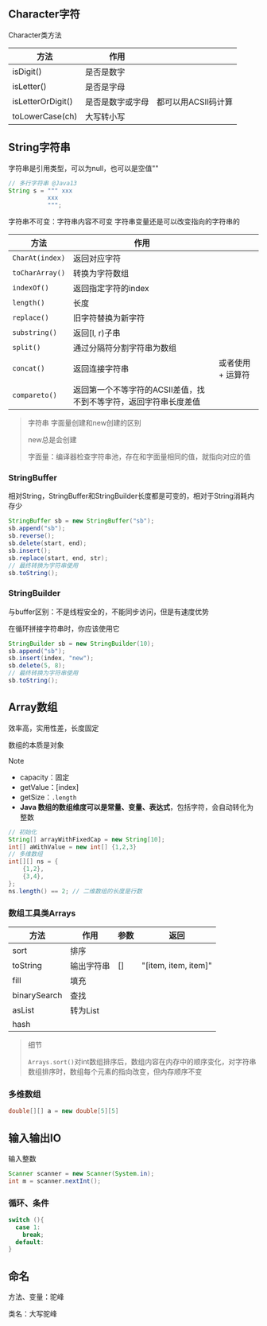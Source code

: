 ## Character字符

Character类方法

| 方法              | 作用             |                     |
| ----------------- | ---------------- | ------------------- |
| isDigit()         | 是否是数字       |                     |
| isLetter()        | 是否是字母       |                     |
| isLetterOrDigit() | 是否是数字或字母 | 都可以用ACSII码计算 |
| toLowerCase(ch)   | 大写转小写       |                     |



## String字符串

字符串是引用类型，可以为null，也可以是空值""

```java
// 多行字符串 @Java13
String s = """ xxx
           xxx
           """;
```

字符串不可变：字符串内容不可变
字符串变量还是可以改变指向的字符串的

| 方法            | 作用                                                         |                   |
| --------------- | ------------------------------------------------------------ | ----------------- |
| `CharAt(index)` | 返回对应字符                                                 |                   |
| `toCharArray()` | 转换为字符数组                                               |                   |
| `indexOf()`     | 返回指定字符的index                                          |                   |
| `length()`      | 长度                                                         |                   |
| `replace()`     | 旧字符替换为新字符                                           |                   |
| `substring()`   | 返回[l, r)子串                                               |                   |
| `split()`       | 通过分隔符分割字符串为数组                                   |                   |
| `concat()`      | 返回连接字符串                                               | 或者使用 + 运算符 |
| `compareto()`   | 返回第一个不等字符的ACSII差值，找不到不等字符，返回字符串长度差值 |                   |

> 字符串 字面量创建和new创建的区别
>
> new总是会创建
>
> 字面量：编译器检查字符串池，存在和字面量相同的值，就指向对应的值

### StringBuffer

相对String，StringBuffer和StringBuilder长度都是可变的，相对于String消耗内存少

```java
StringBuffer sb = new StringBuffer("sb");
sb.append("sb");
sb.reverse();
sb.delete(start, end);
sb.insert();
sb.replace(start, end, str);
// 最终转换为字符串使用
sb.toString();
```



### StringBuilder

与buffer区别：不是线程安全的，不能同步访问，但是有速度优势

在循环拼接字符串时，你应该使用它

```java
StringBuilder sb = new StringBuilder(10);
sb.append("sb");
sb.insert(index, "new");
sb.delete(5, 8);
// 最终转换为字符串使用
sb.toString();
```



## Array数组

效率高，实用性差，长度固定

数组的本质是对象

> [!note]
>
> - capacity：固定
> - getValue：[index]
> - getSize：`.length`
> - **Java 数组的数组维度可以是常量、变量、表达式**，包括字符，会自动转化为整数

```java
// 初始化
String[] arrayWithFixedCap = new String[10];
int[] aWithValue = new int[] {1,2,3}
// 多维数组
int[][] ns = {
    {1,2},
    {3,4},
};
ns.length() == 2; // 二维数组的长度是行数
```

### 数组工具类Arrays

| 方法         | 作用       | 参数 | 返回                 |
| ------------ | ---------- | ---- | -------------------- |
| sort         | 排序       |      |                      |
| toString     | 输出字符串 | []   | "[item, item, item]" |
| fill         | 填充       |      |                      |
| binarySearch | 查找       |      |                      |
| asList       | 转为List   |      |                      |
| hash         |            |      |                      |

> 细节
>
> `Arrays.sort()`对int数组排序后，数组内容在内存中的顺序变化，对字符串数组排序时，数组每个元素的指向改变，但内存顺序不变

### 多维数组

```java
double[][] a = new double[5][5]
```





## 输入输出IO

输入整数

```java
Scanner scanner = new Scanner(System.in);
int m = scanner.nextInt();
```

### 循环、条件

```java
switch (){
  case 1:
    break;
  default:
}
```

## 命名

方法、变量：驼峰

类名：大写驼峰

